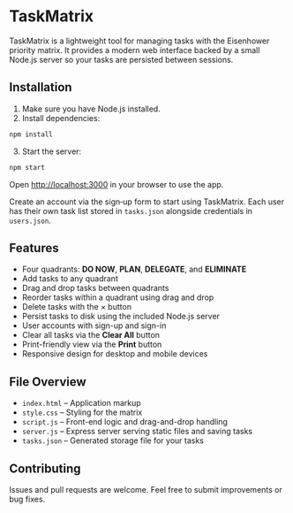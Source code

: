# TaskMatrix

TaskMatrix is a lightweight tool for managing tasks with the Eisenhower priority matrix. It provides a modern web interface backed by a small Node.js server so your tasks are persisted between sessions.

## Installation

1. Make sure you have Node.js installed.
2. Install dependencies:

```bash
npm install
```

3. Start the server:

```bash
npm start
```

Open <http://localhost:3000> in your browser to use the app.

Create an account via the sign‑up form to start using TaskMatrix. Each user has their own task list stored in `tasks.json` alongside credentials in `users.json`.

## Features

- Four quadrants: **DO NOW**, **PLAN**, **DELEGATE**, and **ELIMINATE**
- Add tasks to any quadrant
- Drag and drop tasks between quadrants
- Reorder tasks within a quadrant using drag and drop
- Delete tasks with the × button
- Persist tasks to disk using the included Node.js server
- User accounts with sign-up and sign-in
- Clear all tasks via the **Clear All** button
- Print-friendly view via the **Print** button
- Responsive design for desktop and mobile devices

## File Overview

- `index.html` – Application markup
- `style.css` – Styling for the matrix
- `script.js` – Front-end logic and drag-and-drop handling
- `server.js` – Express server serving static files and saving tasks
- `tasks.json` – Generated storage file for your tasks

## Contributing

Issues and pull requests are welcome. Feel free to submit improvements or bug fixes.
